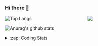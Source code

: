 ### Hi there 👋

<!--
**tao8687/tao8687** is a ✨ _special_ ✨ repository because its `README.md` (this file) appears on your GitHub profile.

Here are some ideas to get you started:

- 🔭 I’m currently working on ...
- 🌱 I’m currently learning ...
- 👯 I’m looking to collaborate on ...
- 🤔 I’m looking for help with ...
- 💬 Ask me about ...
- 📫 How to reach me: ...
- 😄 Pronouns: ...
- ⚡ Fun fact: ...
-->

<img align='right' src="https://media.giphy.com/media/M9gbBd9nbDrOTu1Mqx/giphy.gif" width="240">

  
![Top Langs](https://github-readme-stats.vercel.app/api/top-langs/?username=tao8687&layout=compact&title_color=23238E&text_color=A67D3D)

![Anurag's github stats](https://github-readme-stats.vercel.app/api?username=tao8687&show_icons=true&&text_color=A67D3D&title_color=23238E&show_icons=false&count_private=true&hide=stars)

<details>
  <summary>:zap: Coding Stats</summary>
  <br>
    
<!--START_SECTION:waka-->
![Code Time](http://img.shields.io/badge/Code%20Time-2%2C070%20hrs%2031%20mins-blue)

![Profile Views](http://img.shields.io/badge/Profile%20Views-4-blue)

**🐱 My GitHub Data** 

> 📦 1.5 MB Used in GitHub's Storage 
 > 
> 🏆 180 Contributions in the Year 2025
 > 
> 🚫 Not Opted to Hire
 > 
> 📜 63 Public Repositories 
 > 
> 🔑 24 Private Repositories 
 > 
**I'm an Early 🐤** 

```text
🌞 Morning                1782 commits        ██████████████████████░░░   89.32 % 
🌆 Daytime                90 commits          █░░░░░░░░░░░░░░░░░░░░░░░░   04.51 % 
🌃 Evening                119 commits         █░░░░░░░░░░░░░░░░░░░░░░░░   05.96 % 
🌙 Night                  4 commits           ░░░░░░░░░░░░░░░░░░░░░░░░░   00.20 % 
```
📅 **I'm Most Productive on Wednesday** 

```text
Monday                   286 commits         ████░░░░░░░░░░░░░░░░░░░░░   14.34 % 
Tuesday                  272 commits         ███░░░░░░░░░░░░░░░░░░░░░░   13.63 % 
Wednesday                343 commits         ████░░░░░░░░░░░░░░░░░░░░░   17.19 % 
Thursday                 267 commits         ███░░░░░░░░░░░░░░░░░░░░░░   13.38 % 
Friday                   283 commits         ████░░░░░░░░░░░░░░░░░░░░░   14.19 % 
Saturday                 277 commits         ███░░░░░░░░░░░░░░░░░░░░░░   13.88 % 
Sunday                   267 commits         ███░░░░░░░░░░░░░░░░░░░░░░   13.38 % 
```


📊 **This Week I Spent My Time On** 

```text
🕑︎ Time Zone: Asia/Shanghai

💬 Programming Languages: 
Python                   11 hrs 26 mins      █████████████████████░░░░   82.58 % 
Bash                     1 hr 13 mins        ██░░░░░░░░░░░░░░░░░░░░░░░   08.83 % 
YAML                     28 mins             █░░░░░░░░░░░░░░░░░░░░░░░░   03.47 % 
C                        22 mins             █░░░░░░░░░░░░░░░░░░░░░░░░   02.73 % 
Markdown                 10 mins             ░░░░░░░░░░░░░░░░░░░░░░░░░   01.23 % 

🔥 Editors: 
VS Code                  7 hrs 46 mins       ██████████████░░░░░░░░░░░   56.05 % 
Cursor                   6 hrs 5 mins        ███████████░░░░░░░░░░░░░░   43.95 % 

🐱‍💻 Projects: 
BossMatchJobHunter       10 hrs 6 mins       ██████████████████░░░░░░░   72.94 % 
transitive               1 hr 31 mins        ███░░░░░░░░░░░░░░░░░░░░░░   11.00 % 
RednoteMCP               1 hr 28 mins        ███░░░░░░░░░░░░░░░░░░░░░░   10.65 % 
LightGBM                 25 mins             █░░░░░░░░░░░░░░░░░░░░░░░░   03.02 % 
R20                      19 mins             █░░░░░░░░░░░░░░░░░░░░░░░░   02.38 % 

💻 Operating System: 
Linux                    13 hrs 51 mins      █████████████████████████   100.00 % 
```

**I Mostly Code in C++** 

```text
C++                      11 repos            ████████░░░░░░░░░░░░░░░░░   33.33 % 
Python                   8 repos             ██████░░░░░░░░░░░░░░░░░░░   24.24 % 
JavaScript               2 repos             ██░░░░░░░░░░░░░░░░░░░░░░░   06.06 % 
Batchfile                1 repo              █░░░░░░░░░░░░░░░░░░░░░░░░   03.03 % 
HTML                     1 repo              █░░░░░░░░░░░░░░░░░░░░░░░░   03.03 % 
```



**Timeline**

![Lines of Code chart](https://raw.githubusercontent.com/tao8687/tao8687/master/assets/bar_graph.png)


 Last Updated on 28/06/2025 01:55:18 UTC
<!--END_SECTION:waka-->
</details>

